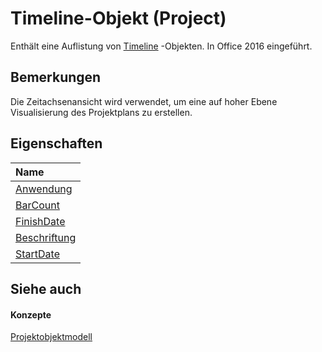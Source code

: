 
# Timeline-Objekt (Project)

Enthält eine Auflistung von [Timeline](http://msdn.microsoft.com/library/ac50eced-d876-ee09-f8f4-01fb2272ddf0%28Office.15%29.aspx) -Objekten. In Office 2016 eingeführt.


## Bemerkungen

Die Zeitachsenansicht wird verwendet, um eine auf hoher Ebene Visualisierung des Projektplans zu erstellen.


## Eigenschaften
<a name="properties"> </a>



|**Name**|
|:-----|
|[Anwendung](4e9beeb2-5fd9-3631-b60e-1f41666f50b4.md)|
|[BarCount](8c4f6fa2-62d5-3be4-a4e8-0b3301d1fd85.md)|
|[FinishDate](d0f51644-63ba-9e7f-2da3-92995ec73551.md)|
|[Beschriftung](8456d32e-c389-232a-2279-e7f73b4cd05e.md)|
|[StartDate](960deebd-d7c3-eee0-2658-ba170bf40fcd.md)|

## Siehe auch
<a name="properties"> </a>


#### Konzepte


[Projektobjektmodell](900b167b-88ec-ea88-15b7-27bb90c22ac6.md)
